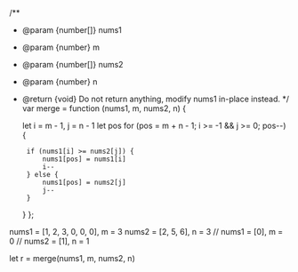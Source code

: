 /**
 * @param {number[]} nums1
 * @param {number} m
 * @param {number[]} nums2
 * @param {number} n
 * @return {void} Do not return anything, modify nums1 in-place instead.
 */
var merge = function (nums1, m, nums2, n) {

    let i = m - 1, j = n - 1
    let pos
    for (pos = m + n - 1; i >= -1 && j >= 0; pos--) {

        if (nums1[i] >= nums2[j]) {
            nums1[pos] = nums1[i]
            i--
        } else {
            nums1[pos] = nums2[j]
            j--
        }
    }
};

nums1 = [1, 2, 3, 0, 0, 0], m = 3
nums2 = [2, 5, 6], n = 3
// nums1 = [0], m = 0
// nums2 = [1], n = 1


let r = merge(nums1, m, nums2, n)
